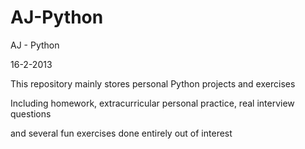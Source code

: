 # AJ-Python
AJ - Python 

16-2-2013

This repository mainly stores personal Python projects and exercises

Including homework, extracurricular personal practice, real interview questions

and several fun exercises done entirely out of interest
